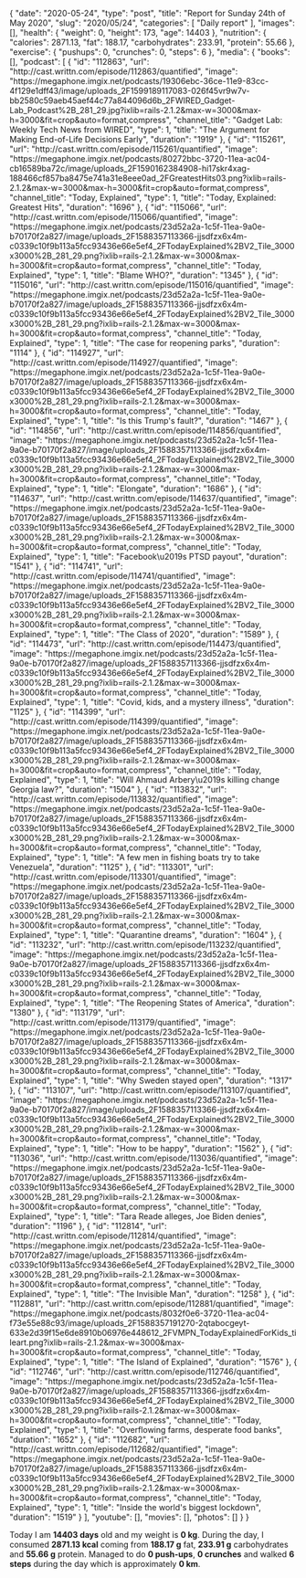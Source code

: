 {
    "date": "2020-05-24",
    "type": "post",
    "title": "Report for Sunday 24th of May 2020",
    "slug": "2020\/05\/24",
    "categories": [
        "Daily report"
    ],
    "images": [],
    "health": {
        "weight": 0,
        "height": 173,
        "age": 14403
    },
    "nutrition": {
        "calories": 2871.13,
        "fat": 188.17,
        "carbohydrates": 233.91,
        "protein": 55.66
    },
    "exercise": {
        "pushups": 0,
        "crunches": 0,
        "steps": 6
    },
    "media": {
        "books": [],
        "podcast": [
            {
                "id": "112863",
                "url": "http:\/\/cast.writtn.com\/episode\/112863\/quantified",
                "image": "https:\/\/megaphone.imgix.net\/podcasts\/19306ebc-36ce-11e9-83cc-4f129e1dff43\/image\/uploads_2F1599189117083-026f45vr9w7v-bb2580c59aeb45aef44c77a844096d6b_2FWIRED_Gadget-Lab_Podcast%2B_281_29.jpg?ixlib=rails-2.1.2&max-w=3000&max-h=3000&fit=crop&auto=format,compress",
                "channel_title": "Gadget Lab: Weekly Tech News from WIRED",
                "type": 1,
                "title": "The Argument for Making End-of-Life Decisions Early",
                "duration": "1919"
            },
            {
                "id": "115261",
                "url": "http:\/\/cast.writtn.com\/episode\/115261\/quantified",
                "image": "https:\/\/megaphone.imgix.net\/podcasts\/80272bbc-3720-11ea-ac04-cb16589ba72c\/image\/uploads_2F1590162384908-hi17skr4xag-188466cf857ba8475e741a31e8eee0ad_2FGreatestHits03.png?ixlib=rails-2.1.2&max-w=3000&max-h=3000&fit=crop&auto=format,compress",
                "channel_title": "Today, Explained",
                "type": 1,
                "title": "Today, Explained: Greatest Hits",
                "duration": "1696"
            },
            {
                "id": "115066",
                "url": "http:\/\/cast.writtn.com\/episode\/115066\/quantified",
                "image": "https:\/\/megaphone.imgix.net\/podcasts\/23d52a2a-1c5f-11ea-9a0e-b70170f2a827\/image\/uploads_2F1588357113366-jjsdfzx6x4m-c0339c10f9b113a5fcc93436e66e5ef4_2FTodayExplained%2BV2_Tile_3000x3000%2B_281_29.png?ixlib=rails-2.1.2&max-w=3000&max-h=3000&fit=crop&auto=format,compress",
                "channel_title": "Today, Explained",
                "type": 1,
                "title": "Blame WHO?",
                "duration": "1345"
            },
            {
                "id": "115016",
                "url": "http:\/\/cast.writtn.com\/episode\/115016\/quantified",
                "image": "https:\/\/megaphone.imgix.net\/podcasts\/23d52a2a-1c5f-11ea-9a0e-b70170f2a827\/image\/uploads_2F1588357113366-jjsdfzx6x4m-c0339c10f9b113a5fcc93436e66e5ef4_2FTodayExplained%2BV2_Tile_3000x3000%2B_281_29.png?ixlib=rails-2.1.2&max-w=3000&max-h=3000&fit=crop&auto=format,compress",
                "channel_title": "Today, Explained",
                "type": 1,
                "title": "The case for reopening parks",
                "duration": "1114"
            },
            {
                "id": "114927",
                "url": "http:\/\/cast.writtn.com\/episode\/114927\/quantified",
                "image": "https:\/\/megaphone.imgix.net\/podcasts\/23d52a2a-1c5f-11ea-9a0e-b70170f2a827\/image\/uploads_2F1588357113366-jjsdfzx6x4m-c0339c10f9b113a5fcc93436e66e5ef4_2FTodayExplained%2BV2_Tile_3000x3000%2B_281_29.png?ixlib=rails-2.1.2&max-w=3000&max-h=3000&fit=crop&auto=format,compress",
                "channel_title": "Today, Explained",
                "type": 1,
                "title": "Is this Trump's fault?",
                "duration": "1467"
            },
            {
                "id": "114856",
                "url": "http:\/\/cast.writtn.com\/episode\/114856\/quantified",
                "image": "https:\/\/megaphone.imgix.net\/podcasts\/23d52a2a-1c5f-11ea-9a0e-b70170f2a827\/image\/uploads_2F1588357113366-jjsdfzx6x4m-c0339c10f9b113a5fcc93436e66e5ef4_2FTodayExplained%2BV2_Tile_3000x3000%2B_281_29.png?ixlib=rails-2.1.2&max-w=3000&max-h=3000&fit=crop&auto=format,compress",
                "channel_title": "Today, Explained",
                "type": 1,
                "title": "Elongate",
                "duration": "1686"
            },
            {
                "id": "114637",
                "url": "http:\/\/cast.writtn.com\/episode\/114637\/quantified",
                "image": "https:\/\/megaphone.imgix.net\/podcasts\/23d52a2a-1c5f-11ea-9a0e-b70170f2a827\/image\/uploads_2F1588357113366-jjsdfzx6x4m-c0339c10f9b113a5fcc93436e66e5ef4_2FTodayExplained%2BV2_Tile_3000x3000%2B_281_29.png?ixlib=rails-2.1.2&max-w=3000&max-h=3000&fit=crop&auto=format,compress",
                "channel_title": "Today, Explained",
                "type": 1,
                "title": "Facebook\u2019s PTSD payout",
                "duration": "1541"
            },
            {
                "id": "114741",
                "url": "http:\/\/cast.writtn.com\/episode\/114741\/quantified",
                "image": "https:\/\/megaphone.imgix.net\/podcasts\/23d52a2a-1c5f-11ea-9a0e-b70170f2a827\/image\/uploads_2F1588357113366-jjsdfzx6x4m-c0339c10f9b113a5fcc93436e66e5ef4_2FTodayExplained%2BV2_Tile_3000x3000%2B_281_29.png?ixlib=rails-2.1.2&max-w=3000&max-h=3000&fit=crop&auto=format,compress",
                "channel_title": "Today, Explained",
                "type": 1,
                "title": "The Class of 2020",
                "duration": "1589"
            },
            {
                "id": "114473",
                "url": "http:\/\/cast.writtn.com\/episode\/114473\/quantified",
                "image": "https:\/\/megaphone.imgix.net\/podcasts\/23d52a2a-1c5f-11ea-9a0e-b70170f2a827\/image\/uploads_2F1588357113366-jjsdfzx6x4m-c0339c10f9b113a5fcc93436e66e5ef4_2FTodayExplained%2BV2_Tile_3000x3000%2B_281_29.png?ixlib=rails-2.1.2&max-w=3000&max-h=3000&fit=crop&auto=format,compress",
                "channel_title": "Today, Explained",
                "type": 1,
                "title": "Covid, kids, and a mystery illness",
                "duration": "1125"
            },
            {
                "id": "114399",
                "url": "http:\/\/cast.writtn.com\/episode\/114399\/quantified",
                "image": "https:\/\/megaphone.imgix.net\/podcasts\/23d52a2a-1c5f-11ea-9a0e-b70170f2a827\/image\/uploads_2F1588357113366-jjsdfzx6x4m-c0339c10f9b113a5fcc93436e66e5ef4_2FTodayExplained%2BV2_Tile_3000x3000%2B_281_29.png?ixlib=rails-2.1.2&max-w=3000&max-h=3000&fit=crop&auto=format,compress",
                "channel_title": "Today, Explained",
                "type": 1,
                "title": "Will Ahmaud Arbery\u2019s killing change Georgia law?",
                "duration": "1504"
            },
            {
                "id": "113832",
                "url": "http:\/\/cast.writtn.com\/episode\/113832\/quantified",
                "image": "https:\/\/megaphone.imgix.net\/podcasts\/23d52a2a-1c5f-11ea-9a0e-b70170f2a827\/image\/uploads_2F1588357113366-jjsdfzx6x4m-c0339c10f9b113a5fcc93436e66e5ef4_2FTodayExplained%2BV2_Tile_3000x3000%2B_281_29.png?ixlib=rails-2.1.2&max-w=3000&max-h=3000&fit=crop&auto=format,compress",
                "channel_title": "Today, Explained",
                "type": 1,
                "title": "A few men in fishing boats try to take Venezuela",
                "duration": "1125"
            },
            {
                "id": "113301",
                "url": "http:\/\/cast.writtn.com\/episode\/113301\/quantified",
                "image": "https:\/\/megaphone.imgix.net\/podcasts\/23d52a2a-1c5f-11ea-9a0e-b70170f2a827\/image\/uploads_2F1588357113366-jjsdfzx6x4m-c0339c10f9b113a5fcc93436e66e5ef4_2FTodayExplained%2BV2_Tile_3000x3000%2B_281_29.png?ixlib=rails-2.1.2&max-w=3000&max-h=3000&fit=crop&auto=format,compress",
                "channel_title": "Today, Explained",
                "type": 1,
                "title": "Quarantine dreams",
                "duration": "1604"
            },
            {
                "id": "113232",
                "url": "http:\/\/cast.writtn.com\/episode\/113232\/quantified",
                "image": "https:\/\/megaphone.imgix.net\/podcasts\/23d52a2a-1c5f-11ea-9a0e-b70170f2a827\/image\/uploads_2F1588357113366-jjsdfzx6x4m-c0339c10f9b113a5fcc93436e66e5ef4_2FTodayExplained%2BV2_Tile_3000x3000%2B_281_29.png?ixlib=rails-2.1.2&max-w=3000&max-h=3000&fit=crop&auto=format,compress",
                "channel_title": "Today, Explained",
                "type": 1,
                "title": "The Reopening States of America",
                "duration": "1380"
            },
            {
                "id": "113179",
                "url": "http:\/\/cast.writtn.com\/episode\/113179\/quantified",
                "image": "https:\/\/megaphone.imgix.net\/podcasts\/23d52a2a-1c5f-11ea-9a0e-b70170f2a827\/image\/uploads_2F1588357113366-jjsdfzx6x4m-c0339c10f9b113a5fcc93436e66e5ef4_2FTodayExplained%2BV2_Tile_3000x3000%2B_281_29.png?ixlib=rails-2.1.2&max-w=3000&max-h=3000&fit=crop&auto=format,compress",
                "channel_title": "Today, Explained",
                "type": 1,
                "title": "Why Sweden stayed open",
                "duration": "1317"
            },
            {
                "id": "113107",
                "url": "http:\/\/cast.writtn.com\/episode\/113107\/quantified",
                "image": "https:\/\/megaphone.imgix.net\/podcasts\/23d52a2a-1c5f-11ea-9a0e-b70170f2a827\/image\/uploads_2F1588357113366-jjsdfzx6x4m-c0339c10f9b113a5fcc93436e66e5ef4_2FTodayExplained%2BV2_Tile_3000x3000%2B_281_29.png?ixlib=rails-2.1.2&max-w=3000&max-h=3000&fit=crop&auto=format,compress",
                "channel_title": "Today, Explained",
                "type": 1,
                "title": "How to be happy",
                "duration": "1562"
            },
            {
                "id": "113036",
                "url": "http:\/\/cast.writtn.com\/episode\/113036\/quantified",
                "image": "https:\/\/megaphone.imgix.net\/podcasts\/23d52a2a-1c5f-11ea-9a0e-b70170f2a827\/image\/uploads_2F1588357113366-jjsdfzx6x4m-c0339c10f9b113a5fcc93436e66e5ef4_2FTodayExplained%2BV2_Tile_3000x3000%2B_281_29.png?ixlib=rails-2.1.2&max-w=3000&max-h=3000&fit=crop&auto=format,compress",
                "channel_title": "Today, Explained",
                "type": 1,
                "title": "Tara Reade alleges, Joe Biden denies",
                "duration": "1196"
            },
            {
                "id": "112814",
                "url": "http:\/\/cast.writtn.com\/episode\/112814\/quantified",
                "image": "https:\/\/megaphone.imgix.net\/podcasts\/23d52a2a-1c5f-11ea-9a0e-b70170f2a827\/image\/uploads_2F1588357113366-jjsdfzx6x4m-c0339c10f9b113a5fcc93436e66e5ef4_2FTodayExplained%2BV2_Tile_3000x3000%2B_281_29.png?ixlib=rails-2.1.2&max-w=3000&max-h=3000&fit=crop&auto=format,compress",
                "channel_title": "Today, Explained",
                "type": 1,
                "title": "The Invisible Man",
                "duration": "1258"
            },
            {
                "id": "112881",
                "url": "http:\/\/cast.writtn.com\/episode\/112881\/quantified",
                "image": "https:\/\/megaphone.imgix.net\/podcasts\/8032f0e6-3720-11ea-ac04-f73e55e88c93\/image\/uploads_2F1588357191270-2qtabocgeyt-633e2d39f15e6de8910b06976e448612_2FVMPN_TodayExplainedForKids_tileart.png?ixlib=rails-2.1.2&max-w=3000&max-h=3000&fit=crop&auto=format,compress",
                "channel_title": "Today, Explained",
                "type": 1,
                "title": "The Island of Explained",
                "duration": "1576"
            },
            {
                "id": "112746",
                "url": "http:\/\/cast.writtn.com\/episode\/112746\/quantified",
                "image": "https:\/\/megaphone.imgix.net\/podcasts\/23d52a2a-1c5f-11ea-9a0e-b70170f2a827\/image\/uploads_2F1588357113366-jjsdfzx6x4m-c0339c10f9b113a5fcc93436e66e5ef4_2FTodayExplained%2BV2_Tile_3000x3000%2B_281_29.png?ixlib=rails-2.1.2&max-w=3000&max-h=3000&fit=crop&auto=format,compress",
                "channel_title": "Today, Explained",
                "type": 1,
                "title": "Overflowing farms, desperate food banks",
                "duration": "1652"
            },
            {
                "id": "112682",
                "url": "http:\/\/cast.writtn.com\/episode\/112682\/quantified",
                "image": "https:\/\/megaphone.imgix.net\/podcasts\/23d52a2a-1c5f-11ea-9a0e-b70170f2a827\/image\/uploads_2F1588357113366-jjsdfzx6x4m-c0339c10f9b113a5fcc93436e66e5ef4_2FTodayExplained%2BV2_Tile_3000x3000%2B_281_29.png?ixlib=rails-2.1.2&max-w=3000&max-h=3000&fit=crop&auto=format,compress",
                "channel_title": "Today, Explained",
                "type": 1,
                "title": "Inside the world's biggest lockdown",
                "duration": "1519"
            }
        ],
        "youtube": [],
        "movies": [],
        "photos": []
    }
}

Today I am <strong>14403 days</strong> old and my weight is <strong>0 kg</strong>. During the day, I consumed <strong>2871.13 kcal</strong> coming from <strong>188.17 g</strong> fat, <strong>233.91 g</strong> carbohydrates and <strong>55.66 g</strong> protein. Managed to do <strong>0 push-ups</strong>, <strong>0 crunches</strong> and walked <strong>6 steps</strong> during the day which is approximately <strong>0 km</strong>.